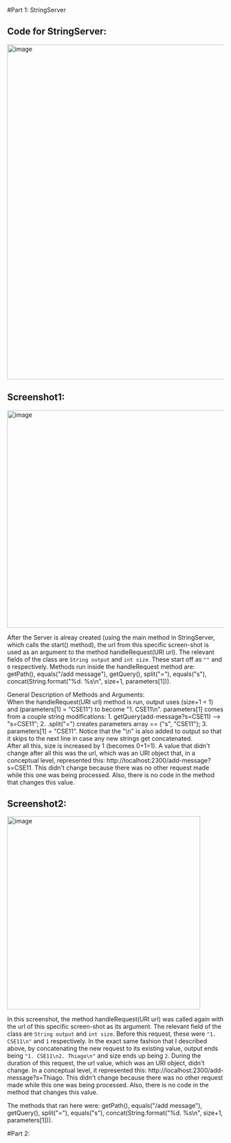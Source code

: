 #Part 1: StringServer

## Code for StringServer:  

<img width="779" alt="image" src="https://github.com/ThiagoDonato/cse15l-lab-reports/assets/130107055/639371e4-bcb6-4b06-a93d-cf8b73003d63">

## Screenshot1:  

<img width="506" alt="image" src="https://github.com/ThiagoDonato/cse15l-lab-reports/assets/130107055/89c956fc-af71-4f6b-910d-0e1d0f3d553e">

After the Server is alreay created (using the main method in StringServer, which calls the start() method), the url from this specific screen-shot is used as an argument to the method handleRequest(URI url). The relevant fields of the class are ```String output``` and ```int size```. These start off as ```""``` and ```0``` respectively. 
Methods run inside the handleRequest method are: getPath(), equals("/add message"), getQuery(), split("="), equals("s"), concat(String.format("%d. %s\n", size+1, parameters[1])).  
  
General Description of Methods and Arguments:  
When the handleRequest(URI url) method is run, output uses (size+1 = 1) and (parameters[1] = "CSE11") to become "1. CSE11\n". parameters[1] comes from a couple string modifications: 1. getQuery(add-message?s=CSE11) --> "s=CSE11"; 2. .split("=") creates parameters array == {"s", "CSE11"}; 3. parameters[1] = "CSE11". Notice that the "\n" is also added to output so that it skips to the next line in case any new strings get concatenated.  
After all this, size is increased by 1 (becomes 0+1=1). A value that didn't change after all this was the url, which was an URI object that, in a conceptual level, represented this: http://localhost:2300/add-message?s=CSE11. This didn't change because there was no other request made while this one was being processed. Also, there is no code in the method that changes this value.

## Screenshot2:  

<img width="449" alt="image" src="https://github.com/ThiagoDonato/cse15l-lab-reports/assets/130107055/5165bcfb-97ad-4285-bcd9-e1e93cf3b7bd">

In this screenshot, the method handleRequest(URI url) was called again with the url of this specific screen-shot as its argument. The relevant field of the class are ```String output``` and ```int size```. Before this request, these were ```"1. CSE11\n"``` and ```1``` respectively. In the exact same fashion that I described above, by concatenating the new request to its existing value, output ends being ```"1. CSE11\n2. Thiago\n"``` and size ends up being ```2```. During the duration of this request, the url value, which was an URI object, didn't change. In a conceptual level, it represented this: http://localhost:2300/add-message?s=Thiago. This didn't change because there was no other request made while this one was being processed. Also, there is no code in the method that changes this value.  
  
The methods that ran here were: getPath(), equals("/add message"), getQuery(), split("="), equals("s"), concat(String.format("%d. %s\n", size+1, parameters[1])).

#Part 2: 


